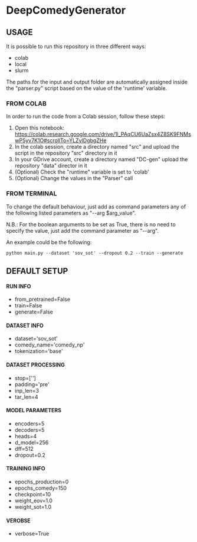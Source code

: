 # DeepComedyGenerator
## USAGE

It is possible to run this repository in three different ways:
 - colab
 - local
 - slurm

The paths for the input and output folder are automatically assigned inside the "parser.py" script
based on the value of the 'runtime' variable.

### FROM COLAB

In order to run the code from a Colab session, follow these steps:

 1. Open this notebook: https://colab.research.google.com/drive/1l_PAqCU6UaZsx4Z8SK9FNMswP5yv7K1O#scrollTo=YLZyIDgbgZHe
 2. In the colab session, create a directory named "src" and upload the script in the repository "src" directory in it
 3. In your GDrive account, create a directory named "DC-gen" upload the repository "data" director in it
 4. (Optional) Check the "runtime" variable is set to 'colab'
 5. (Optional) Change the values in the "Parser" call

### FROM TERMINAL

To change the default behaviour, just add as command parameters
any of the following listed parameters as "--arg $arg_value".

N.B.: For the boolean arguments to be set as True, there is no need to
specify the value, just add the command parameter as "--arg".

An example could be the following:
```
python main.py --dataset 'sov_sot' --dropout 0.2 --train --generate
```

## DEFAULT SETUP
#### RUN INFO
 - from_pretrained=False
 - train=False
 - generate=False
#### DATASET INFO
 - dataset='sov_sot'
 - comedy_name='comedy_np'
 - tokenization='base'
#### DATASET PROCESSING
 - stop=['</v>']
 - padding='pre'
 - inp_len=3
 - tar_len=4
#### MODEL PARAMETERS
 - encoders=5
 - decoders=5
 - heads=4
 - d_model=256
 - dff=512
 - dropout=0.2
#### TRAINING INFO
 - epochs_production=0
 - epochs_comedy=150
 - checkpoint=10
 - weight_eov=1.0
 - weight_sot=1.0
#### VEROBSE
 - verbose=True
